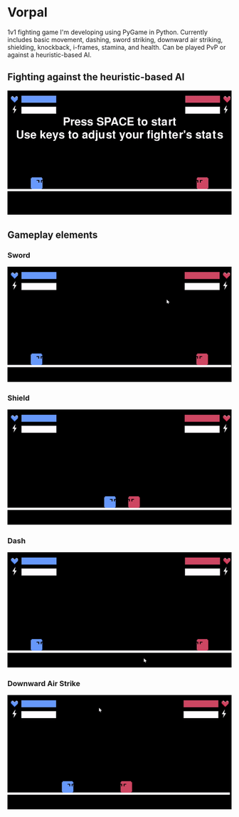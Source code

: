 # Vorpal

1v1 fighting game I'm developing using PyGame in Python. Currently includes basic movement, dashing, sword striking, downward air striking, shielding, knockback, i-frames, stamina, and health. Can be played PvP or against a heuristic-based AI.

## Fighting against the heuristic-based AI
<img src="sprites/footage/gameplay.gif" alt="drawing" width="600"/>

## Gameplay elements
### Sword
<img src="sprites/footage/sword.gif" alt="drawing" width="600"/>

### Shield
<img src="sprites/footage/shield.gif" alt="drawing" width="600"/>

### Dash
<img src="sprites/footage/dash.gif" alt="drawing" width="600"/>

### Downward Air Strike
<img src="sprites/footage/downstrike.gif" alt="drawing" width="600"/>

